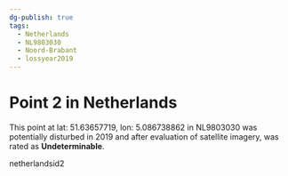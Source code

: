 ```yaml
---
dg-publish: true
tags:
  - Netherlands
  - NL9803030
  - Noord-Brabant
  - lossyear2019
---
```


# Point 2 in Netherlands

This point at lat: 51.63657719, lon: 5.086738862 in NL9803030 was potentially disturbed in 2019 and after evaluation of satellite imagery, was rated as **Undeterminable**.



netherlandsid2